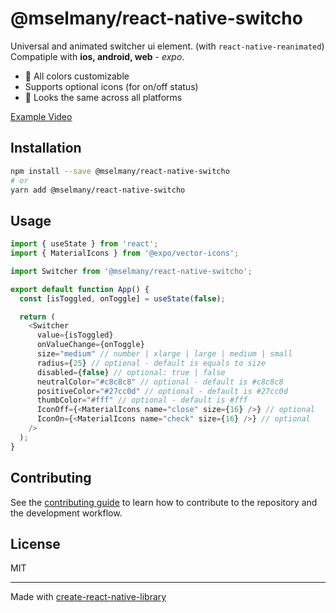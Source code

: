 # @mselmany/react-native-switcho

Universal and animated switcher ui element. (with `react-native-reanimated`)<br>
Compatiple with **ios, android, web** - _expo_.

- 🎨 All colors customizable
- Supports optional icons (for on/off status)
- 👀 Looks the same across all platforms

[Example Video](https://github.com/mselmany/react-native-switcho/assets/1439466/294cd213-a48a-4bc4-82c3-daddb6f058bd)

## Installation

```sh
npm install --save @mselmany/react-native-switcho
# or
yarn add @mselmany/react-native-switcho
```

## Usage

```js
import { useState } from 'react';
import { MaterialIcons } from '@expo/vector-icons';

import Switcher from '@mselmany/react-native-switcho';

export default function App() {
  const [isToggled, onToggle] = useState(false);

  return (
    <Switcher
      value={isToggled}
      onValueChange={onToggle}
      size="medium" // number | xlarge | large | medium | small
      radius={25} // optional - default is equals to size
      disabled={false} // optional: true | false
      neutralColor="#c8c8c8" // optional - default is #c8c8c8
      positiveColor="#27cc0d" // optional - default is #27cc0d
      thumbColor="#fff" // optional - default is #fff
      IconOff={<MaterialIcons name="close" size={16} />} // optional
      IconOn={<MaterialIcons name="check" size={16} />} // optional
    />
  );
}

```

## Contributing

See the [contributing guide](CONTRIBUTING.md) to learn how to contribute to the repository and the development workflow.

## License

MIT

---

Made with [create-react-native-library](https://github.com/callstack/react-native-builder-bob)
